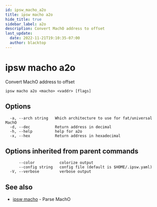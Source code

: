 ```yaml
---
id: ipsw_macho_a2o
title: ipsw macho a2o
hide_title: true
sidebar_label: a2o
description: Convert MachO address to offset
last_update:
  date: 2022-11-21T19:10:35-07:00
  author: blacktop
---
```

# ipsw macho a2o

Convert MachO address to offset

```
ipsw macho a2o <macho> <vaddr> [flags]
```

## Options

```
  -a, --arch string   Which architecture to use for fat/universal MachO
  -d, --dec           Return address in decimal
  -h, --help          help for a2o
  -x, --hex           Return address in hexadecimal
```

## Options inherited from parent commands

```
      --color           colorize output
      --config string   config file (default is $HOME/.ipsw.yaml)
  -V, --verbose         verbose output
```

## See also

* [ipsw macho](/docs/cli/macho/ipsw_macho)	 - Parse MachO

